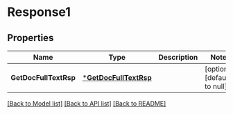 # Response1

## Properties
Name | Type | Description | Notes
------------ | ------------- | ------------- | -------------
**GetDocFullTextRsp** | [***GetDocFullTextRsp**](GetDocFullTextRsp.md) |  | [optional] [default to null]

[[Back to Model list]](../README.md#documentation-for-models) [[Back to API list]](../README.md#documentation-for-api-endpoints) [[Back to README]](../README.md)

